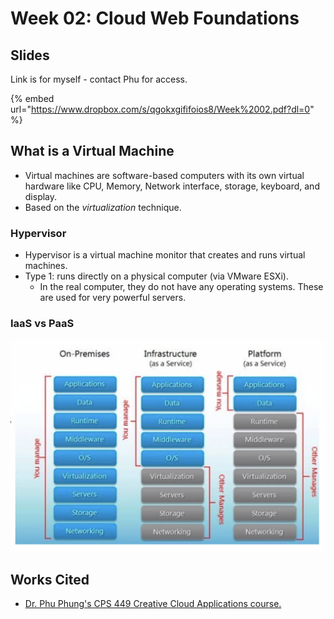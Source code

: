# Week 02: Cloud Web Foundations

## Slides

Link is for myself - contact Phu for access.

{% embed url="https://www.dropbox.com/s/qgokxgififoios8/Week%2002.pdf?dl=0" %}



## What is a Virtual Machine

* Virtual machines are software-based computers with its own virtual hardware like CPU, Memory, Network interface, storage, keyboard, and display.
* Based on the _virtualization_ technique.

### Hypervisor

* Hypervisor is a virtual machine monitor that creates and runs virtual machines.
* Type 1: runs directly on a physical computer \(via VMware ESXi\).
  * In the real computer, they do not have any operating systems. These are used for very powerful servers.

### IaaS vs PaaS

![](../../../.gitbook/assets/image%20%28460%29.png)

## Works Cited

* [Dr. Phu Phung's CPS 449 Creative Cloud Applications course. ](https://academic.udayton.edu/phuphung/)

